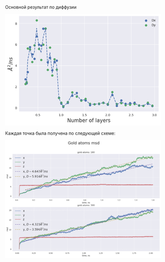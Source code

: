 

Основной результат по диффузии

![](../Images/diffusion.png)

Каждая точка была получена по следующей схеме:

![](../Images/diffusion_180_300.png)

